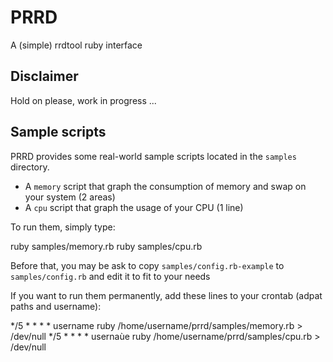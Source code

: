 # PRRD

A (simple) rrdtool ruby interface

## Disclaimer

Hold on please, work in progress ...

## Sample scripts

PRRD provides some real-world sample scripts located in the `samples` directory.

- A `memory` script that graph the consumption of memory and swap on your system (2 areas)
- A `cpu` script that graph the usage of your CPU (1 line)

To run them, simply type:

   ruby samples/memory.rb
   ruby samples/cpu.rb

Before that, you may be ask to copy `samples/config.rb-example` to `samples/config.rb` and edit it to fit to your needs

If you want to run them permanently, add these lines to your crontab (adpat paths and username):

   */5 *   * * *   username ruby /home/username/prrd/samples/memory.rb > /dev/null
   */5 *   * * *   usernaùe ruby /home/username/prrd/samples/cpu.rb > /dev/null
